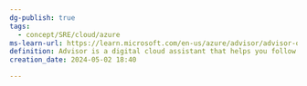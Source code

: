 ```yaml
---
dg-publish: true
tags:
  - concept/SRE/cloud/azure
ms-learn-url: https://learn.microsoft.com/en-us/azure/advisor/advisor-overview
definition: Advisor is a digital cloud assistant that helps you follow best practices to optimize your Azure deployments.
creation_date: 2024-05-02 18:40

---
```

